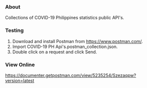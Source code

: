 ### About

Collections of COVID-19 Philippines statistics public API's.

### Testing

1. Download and install Postman from https://www.postman.com/.
2. Import COVID-19 PH Api's.postman_collection.json.
3. Double click on a request and click Send.

### View Online

https://documenter.getpostman.com/view/5235254/Szezaqpw?version=latest
